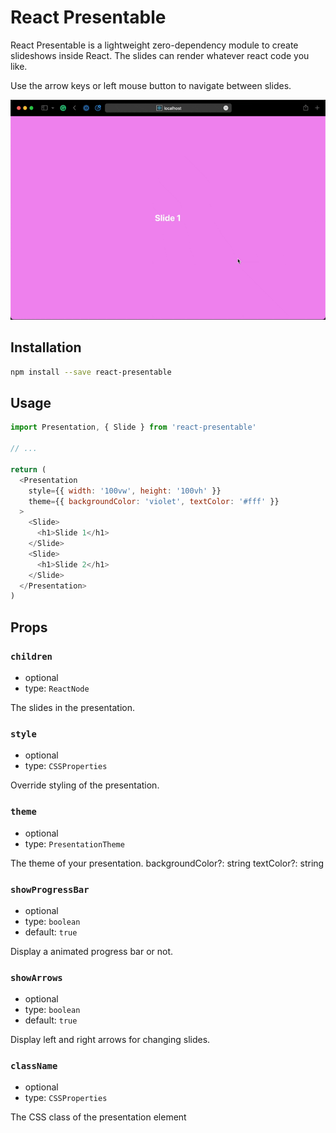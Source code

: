 # React Presentable

React Presentable is a lightweight zero-dependency module to create slideshows inside React. The slides can render whatever react code you like.

Use the arrow keys or left mouse button to navigate between slides.

![](demo.gif)

## Installation

```sh
npm install --save react-presentable
```

## Usage

```js
import Presentation, { Slide } from 'react-presentable'

// ...

return (
  <Presentation
    style={{ width: '100vw', height: '100vh' }}
    theme={{ backgroundColor: 'violet', textColor: '#fff' }}
  >
    <Slide>
      <h1>Slide 1</h1>
    </Slide>
    <Slide>
      <h1>Slide 2</h1>
    </Slide>
  </Presentation>
)
```

## Props

### `children`

- optional
- type: `ReactNode`

The slides in the presentation.

### `style`

- optional
- type: `CSSProperties`

Override styling of the presentation.

### `theme`

- optional
- type: `PresentationTheme`

The theme of your presentation.
backgroundColor?: string
textColor?: string

### `showProgressBar`

- optional
- type: `boolean`
- default: `true`

Display a animated progress bar or not.

### `showArrows`

- optional
- type: `boolean`
- default: `true`

Display left and right arrows for changing slides.

### `className`

- optional
- type: `CSSProperties`

The CSS class of the presentation element
